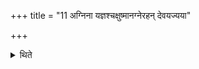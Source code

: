 +++
title = "11 अग्निना यज्ञश्चक्षुष्मानग्नेरहन् देवयज्यया"

+++

<details><summary>थिते</summary>

11. The separate (formulae for addressing the Ājyabhāgas are as follows): agninā yajñaścakṣuṣmān... and somena yajñaścakṣuṣmān... respectively.
</details>
